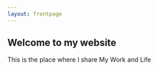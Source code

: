 ```yaml
---
layout: frontpage
---
```


## Welcome to my website

This is the place where I share My Work and Life
